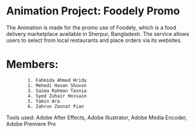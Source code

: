 # Animation Project: Foodely Promo 
The Animation is made for the promo use of Foodely, which is a food delivery marketplace available in Sherpur, Bangladesh. 
The service allows users to select from local restaurants and place orders via its websites.

# Members:
			1. Fahmida Ahmed Hridy
			2. Mehedi Hasan Shuvon
			3. Saima Rahman Tasnia
			4. Syed Zuhair Hossain
			5. Yamin Ara
			6. Zahrun Zannat Pian 

Tools used: Adobe After Effects, Adobe Illustrator, Adobe Media Encoder, Adobe Premiere Pro
